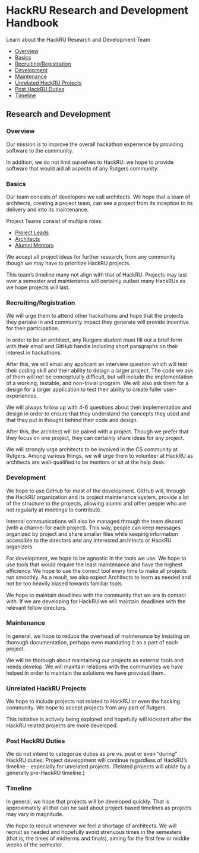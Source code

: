 # HackRU Research and Development Handbook
Learn about the HackRU Research and Development Team

* [Overview](#overview)
* [Basics](#basics)
* [Recruiting/Registration](#recruiting/registration)
* [Development](#development)
* [Maintenance](#maintenance)
* [Unrelated HackRU Projects](#unrelated-hackRU-projects)
* [Post HackRU Duties](#post-hackRU-duties)
* [Timeline](#timeline)

## Research and Development

### Overview

Our mission is to improve the overall hackathon experience by providing software to the community.

In addition, we do not limit ourselves to HackRU: we hope to provide software that would aid all aspects of any Rutgers community.

### Basics

Our team consists of developers we call architects. We hope that a team of architects, creating a project team, can see a project from its inception to its delivery and into its maintenance.

Project Teams consist of multiple roles:
* [Project Leads](https://github.com/HackRU/handbook/blob/master/project-leads.md#uwu-what-this)
* [Architects](https://github.com/HackRU/handbook/blob/master/architects.md#wilkommen)
* [Alumni Mentors](https://github.com/HackRU/handbook/blob/master/alumni.md#alumni)

We accept all project ideas for further research, from any community though we may have to prioritize HackRU projects.

This team’s timeline many not align with that of HackRU. Projects may last over a semester and maintenance will certainly outlast many HackRUs as we hope projects will last.


### Recruiting/Registration

We will urge them to attend other hackathons and hope that the projects they partake in and community impact they generate will provide incentive for their participation.

In order to be an architect, any Rutgers student must fill out a brief form with their email and GitHub handle including short paragraphs on their interest in hackathons.

After this, we will email any applicant an interview question which will test their coding skill and their ability to design a larger project. The code we ask of them will not be conceptually difficult, but will include the implementation of a working, testable, and non-trivial program. We will also ask them for a design for a larger application to test their ability to create fuller user-experiences.

We will always follow up with 4-6 questions about their implementation and design in order to ensure that they understand the concepts they used and that they put in thought behind their code and design.

After this, the architect will be paired with a project. Though we prefer that they focus on one project, they can certainly share ideas for any project.

We will strongly urge architects to be involved in the CS community at Rutgers. Among various things, we will urge them to volunteer at HackRU as architects are well-qualified to be mentors or sit at the help desk.

### Development

We hope to use GitHub for most of the development. GitHub will, through the HackRU organization and its project maintenance system, provide a lot of the structure to the projects, allowing alumni and other people who are not regularly at meetings to contribute.

Internal communications will also be managed through the team discord (with a channel for each project). This way, people can keep messages organized by project and share smaller files while keeping information accessible to the directors and any interested architects or HackRU organizers.

For development, we hope to be agnostic in the tools we use. We hope to use tools that would require the least maintenance and have the highest efficiency. We hope to use the correct tool every time to make all projects run smoothly. As a result, we also expect Architects to learn as needed and not be too heavily biased towards familiar tools.

We hope to maintain deadlines with the community that we are in contact with. If we are developing for HackRU we will maintain deadlines with the relevant fellow directors.

### Maintenance

In general, we hope to reduce the overhead of maintenance by insisting on thorough documentation, perhaps even mandating it as a part of each project.

We will be thorough about maintaining our projects as external tools and needs develop. We will maintain relations with the communities we have helped in order to maintain the solutions we have provided them.

### Unrelated HackRU Projects

We hope to include projects not related to HackRU or even the hacking community. We hope to accept projects from any part of Rutgers.

This initiative is actively being explored and hopefully will kickstart after the HackRU related projects are more developed.

### Post HackRU Duties

We do not intend to categorize duties as pre vs. post or even “during” HackRU duties. Project development will continue regardless of HackRU’s timeline - especially for unrelated projects. (Related projects will abide by a generally pre-HackRU timeline.)

### Timeline

In general, we hope that projects will be developed quickly. That is approximately all that can be said about project-based timelines as projects may vary in magnitude.

We hope to recruit whenever we feel a shortage of architects. We will recruit as needed and hopefully avoid strenuous times in the semesters (that is, the times of midterms and finals), aiming for the first few or middle weeks of the semester.
